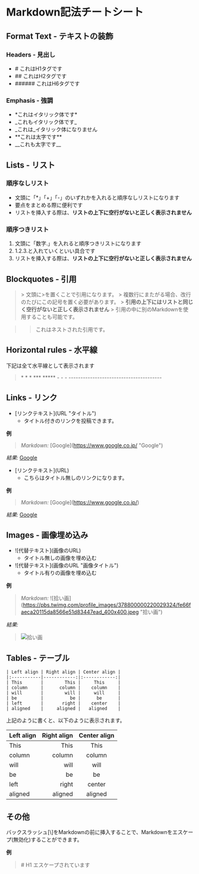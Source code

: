 # Markdown記法チートシート
## Format Text - テキストの装飾

### Headers - 見出し

* \# これはH1タグです
* \## これはH2タグです
* \###### これはH6タグです

### Emphasis - 強調

* \*これはイタリック体です*
* \_これもイタリック体です_
* _これは_イタリック体になりません
* \*\*これは太字です**
* \_\_これも太字です__

## Lists - リスト

### 順序なしリスト

* 文頭に「*」「+」「-」のいずれかを入れると順序なしリストになります
* 要点をまとめる際に便利です
* リストを挿入する際は、**リストの上下に空行がないと正しく表示されません**

### 順序つきリスト

1.  文頭に「数字.」を入れると順序つきリストになります
2.  1.2.3.と入れていくといい具合です
3.  リストを挿入する際は、**リストの上下に空行がないと正しく表示されません**

## Blockquotes - 引用

> \> 文頭に>を置くことで引用になります。
> \> 複数行にまたがる場合、改行のたびにこの記号を置く必要があります。
> \> **引用の上下にはリストと同じく空行がないと正しく表示されません**
> \> 引用の中に別のMarkdownを使用することも可能です。

> > これはネストされた引用です。

## Horizontal rules - 水平線

下記は全て水平線として表示されます

> \* * *
> \***
> \*****
> \- - -
> \---------------------------------------

## Links - リンク

* \[リンクテキスト](URL "タイトル") 
    * タイトル付きのリンクを投稿できます。

**例**

> *Markdown:* \[Google]\(https://www.google.co.jp/ "Google")

*結果:* [Google](https://google.co.jp "Google")

* \[リンクテキスト](URL) 
    * こちらはタイトル無しのリンクになります。

**例**

> *Markdown:* \[Google]\(https://www.google.co.jp/)

*結果:* [Google](https://google.co.jp)

## Images - 画像埋め込み

* \![代替テキスト]\(画像のURL)
    * タイトル無しの画像を埋め込む
* \![代替テキスト]\(画像のURL "画像タイトル")
    * タイトル有りの画像を埋め込む

**例**

> *Markdown:* \![拾い画]\(https://pbs.twimg.com/profile_images/378800000220029324/fe66faeca20115da8566e51d83447ead_400x400.jpeg "拾い画")

*結果:*
> ![拾い画](https://pbs.twimg.com/profile_images/378800000220029324/fe66faeca20115da8566e51d83447ead_400x400.jpeg "拾い画")

## Tables - テーブル
```
| Left align | Right align | Center align |
|:-----------|------------:|:------------:|
| This       |        This |     This     |
| column     |      column |    column    |
| will       |        will |     will     |
| be         |          be |      be      |
| left       |       right |    center    |
| aligned    |     aligned |   aligned    |
```

上記のように書くと、以下のように表示されます。

| Left align | Right align | Center align |
|:-----------|------------:|:------------:|
| This       |        This |     This     |
| column     |      column |    column    |
| will       |        will |     will     |
| be         |          be |      be      |
| left       |       right |    center    |
| aligned    |     aligned |   aligned    |

## その他

バックスラッシュ[\\]をMarkdownの前に挿入することで、Markdownをエスケープ(無効化)することができます。

**例**

> \# H1
> エスケープされています
